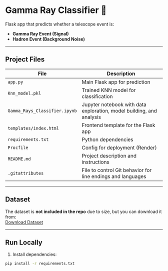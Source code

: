 # Gamma Ray Classifier 🚀

Flask app that predicts whether a telescope event is:  
- **Gamma Ray Event (Signal)**  
- **Hadron Event (Background Noise)**  

---

## Project Files

| File | Description |
|------|-------------|
| `app.py` | Main Flask app for prediction |
| `Knn_model.pkl` | Trained KNN model for classification |
| `Gamma_Rays_Classifier.ipynb` | Jupyter notebook with data exploration, model building, and analysis |
| `templates/index.html` | Frontend template for the Flask app |
| `requirements.txt` | Python dependencies |
| `Procfile` | Config for deployment (Render) |
| `README.md` | Project description and instructions |
| `.gitattributes` | File to control Git behavior for line endings and languages |

---

## Dataset

The dataset is **not included in the repo** due to size, but you can download it from:  
[Download Dataset](https://archive.ics.uci.edu/dataset/159/magic+gamma+telescope)

---

## Run Locally

1. Install dependencies:
```bash
pip install -r requirements.txt
